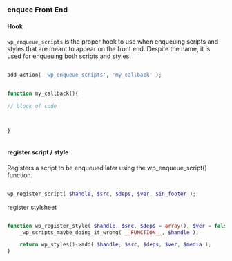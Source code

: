 ### enquee Front End 
#### Hook 
`wp_enqueue_scripts` is the proper hook to use when enqueuing scripts and styles that are meant to appear on the front end. Despite the name, it is used for enqueuing both scripts and styles.

````php

add_action( 'wp_enqueue_scripts', 'my_callback' );


function my_callback(){

// block of code



}



````

#### register script / style 


Registers a script to be enqueued later using the wp_enqueue_script() function.

````php

wp_register_script( $handle, $src, $deps, $ver, $in_footer );

````


register stylsheet 
````php

function wp_register_style( $handle, $src, $deps = array(), $ver = false, $media = 'all' ) {
	_wp_scripts_maybe_doing_it_wrong( __FUNCTION__, $handle );

	return wp_styles()->add( $handle, $src, $deps, $ver, $media );
}



````
